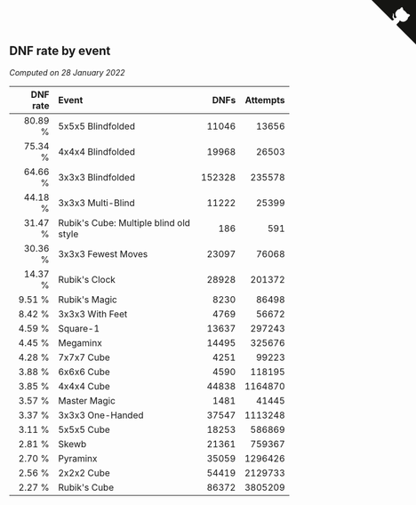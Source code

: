 ## DNF rate by event

*Computed on 28 January 2022*

| DNF rate | Event | DNFs | Attempts |
| ---: | :--- | ---: | ---: |
| 80.89 % | 5x5x5 Blindfolded | 11046 | 13656 |
| 75.34 % | 4x4x4 Blindfolded | 19968 | 26503 |
| 64.66 % | 3x3x3 Blindfolded | 152328 | 235578 |
| 44.18 % | 3x3x3 Multi-Blind | 11222 | 25399 |
| 31.47 % | Rubik's Cube: Multiple blind old style | 186 | 591 |
| 30.36 % | 3x3x3 Fewest Moves | 23097 | 76068 |
| 14.37 % | Rubik's Clock | 28928 | 201372 |
| 9.51 % | Rubik's Magic | 8230 | 86498 |
| 8.42 % | 3x3x3 With Feet | 4769 | 56672 |
| 4.59 % | Square-1 | 13637 | 297243 |
| 4.45 % | Megaminx | 14495 | 325676 |
| 4.28 % | 7x7x7 Cube | 4251 | 99223 |
| 3.88 % | 6x6x6 Cube | 4590 | 118195 |
| 3.85 % | 4x4x4 Cube | 44838 | 1164870 |
| 3.57 % | Master Magic | 1481 | 41445 |
| 3.37 % | 3x3x3 One-Handed | 37547 | 1113248 |
| 3.11 % | 5x5x5 Cube | 18253 | 586869 |
| 2.81 % | Skewb | 21361 | 759367 |
| 2.70 % | Pyraminx | 35059 | 1296426 |
| 2.56 % | 2x2x2 Cube | 54419 | 2129733 |
| 2.27 % | Rubik's Cube | 86372 | 3805209 |


<a href="https://github.com/jonatanklosko/wca_statistics" class="github-corner" aria-label="View source on Github"><svg width="80" height="80" viewBox="0 0 250 250" style="fill:#151513; color:#fff; position: absolute; top: 0; border: 0; right: 0;" aria-hidden="true"><path d="M0,0 L115,115 L130,115 L142,142 L250,250 L250,0 Z"></path><path d="M128.3,109.0 C113.8,99.7 119.0,89.6 119.0,89.6 C122.0,82.7 120.5,78.6 120.5,78.6 C119.2,72.0 123.4,76.3 123.4,76.3 C127.3,80.9 125.5,87.3 125.5,87.3 C122.9,97.6 130.6,101.9 134.4,103.2" fill="currentColor" style="transform-origin: 130px 106px;" class="octo-arm"></path><path d="M115.0,115.0 C114.9,115.1 118.7,116.5 119.8,115.4 L133.7,101.6 C136.9,99.2 139.9,98.4 142.2,98.6 C133.8,88.0 127.5,74.4 143.8,58.0 C148.5,53.4 154.0,51.2 159.7,51.0 C160.3,49.4 163.2,43.6 171.4,40.1 C171.4,40.1 176.1,42.5 178.8,56.2 C183.1,58.6 187.2,61.8 190.9,65.4 C194.5,69.0 197.7,73.2 200.1,77.6 C213.8,80.2 216.3,84.9 216.3,84.9 C212.7,93.1 206.9,96.0 205.4,96.6 C205.1,102.4 203.0,107.8 198.3,112.5 C181.9,128.9 168.3,122.5 157.7,114.1 C157.9,116.9 156.7,120.9 152.7,124.9 L141.0,136.5 C139.8,137.7 141.6,141.9 141.8,141.8 Z" fill="currentColor" class="octo-body"></path></svg></a><style>.github-corner:hover .octo-arm{animation:octocat-wave 560ms ease-in-out}@keyframes octocat-wave{0%,100%{transform:rotate(0)}20%,60%{transform:rotate(-25deg)}40%,80%{transform:rotate(10deg)}}@media (max-width:500px){.github-corner:hover .octo-arm{animation:none}.github-corner .octo-arm{animation:octocat-wave 560ms ease-in-out}}</style>
